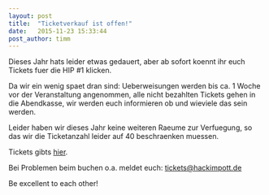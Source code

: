 ```yaml
---
layout: post
title:  "Ticketverkauf ist offen!"
date:   2015-11-23 15:33:44
post_author: timm
---
```


Dieses Jahr hats leider etwas gedauert, aber ab sofort koennt ihr euch Tickets fuer die HIP #1 klicken.

Da wir ein wenig spaet dran sind:
Ueberweisungen werden bis ca. 1 Woche vor der Veranstaltung angenommen, alle nicht bezahlten Tickets gehen in die Abendkasse, wir werden euch informieren ob und wieviele das sein werden.

Leider haben wir dieses Jahr keine weiteren Raeume zur Verfuegung, so das wir die Ticketanzahl leider auf 40 beschraenken muessen.

Tickets gibts [hier](https://tickets.hackimpott.de/c3e/hip1).

Bei Problemen beim buchen o.a. meldet euch: [tickets@hackimpott.de](mailto:tickets@hackimpott.de)

Be excellent to each other!
